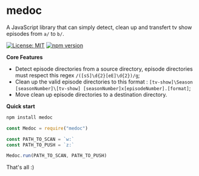 # medoc

A JavaScript library that can simply detect, clean up and transfert tv show episodes from `a/` to `b/`.

[![License: MIT](https://img.shields.io/badge/license-MIT-blue.svg)](https://github.com/Wifsimster/medoc/blob/master/LICENSE)
[![npm version](https://badge.fury.io/js/medoc.svg)](https://www.npmjs.com/package/medoc)

**Core Features**

- Detect episode directories from a source directory, episode directories must respect this regex `/([sS]\d{2}[eE]\d{2})/g`;
- Clean up the valid episode directories to this format : `[tv-show]\Season [seasonNumber]\[tv-show] [seasonNumber]x[episodeNumber].[format]`;
- Move clean up episode directories to a destination directory.

**Quick start**

```javascript
npm install medoc
```

```javascript
const Medoc = require("medoc")

const PATH_TO_SCAN = `w:`
const PATH_TO_PUSH = `z:`

Medoc.run(PATH_TO_SCAN, PATH_TO_PUSH)
```

That's all :)
